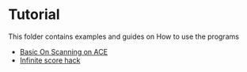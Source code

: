 # Tutorial
This folder contains examples and guides on How to use 
the programs

- [Basic On Scanning on ACE](./ACE/scanning_basic.md)
- [Infinite score hack](./ACE/infinite_coin/)


